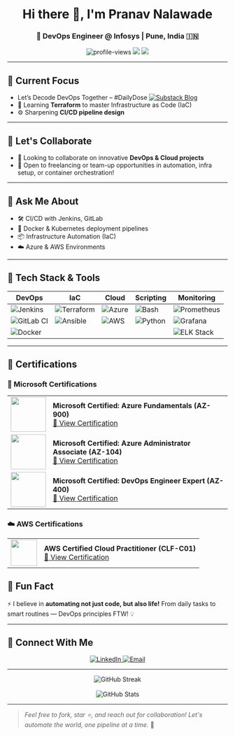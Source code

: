 <h1 align="center">Hi there 👋, I'm Pranav Nalawade</h1>
<h3 align="center">🚀 DevOps Engineer @ Infosys | Pune, India 🇮🇳</h3>

<p align="center">
  <img src="https://komarev.com/ghpvc/?username=pranav278&style=for-the-badge&color=blueviolet" alt="profile-views" />
  <img src="https://img.shields.io/github/followers/pranav-infrabuild?label=Follow&style=for-the-badge" />
  <img src="https://img.shields.io/badge/DevOps-Automation-orange?style=for-the-badge&logo=dev.to" />
</p>

---

## 🚀 Current Focus
- Let’s Decode DevOps Together – #DailyDose [![Substack Blog](https://img.shields.io/badge/Substack-PranavInfraBuild-orange?logo=substack)](https://substack.com/@pranavinfrabuild)
- 🌱 Learning **Terraform** to master Infrastructure as Code (IaC)
- ⚙️ Sharpening **CI/CD pipeline design**

---

## 🤝 Let's Collaborate
- 👯 Looking to collaborate on innovative **DevOps & Cloud projects**
- 🤝 Open to freelancing or team-up opportunities in automation, infra setup, or container orchestration!

---

## 💬 Ask Me About
- 🛠️ CI/CD with Jenkins, GitLab
- 🐳 Docker & Kubernetes deployment pipelines
- 📦 Infrastructure Automation (IaC)
- ☁️ Azure & AWS Environments

---

## 🔧 Tech Stack & Tools

| DevOps | IaC | Cloud | Scripting | Monitoring |
|--------|-----|--------|-----------|-------------|
| ![Jenkins](https://img.shields.io/badge/-Jenkins-black?style=for-the-badge&logo=jenkins) | ![Terraform](https://img.shields.io/badge/-Terraform-623CE4?style=for-the-badge&logo=terraform&logoColor=white) | ![Azure](https://img.shields.io/badge/-Azure-0078D4?style=for-the-badge&logo=microsoftazure&logoColor=white) | ![Bash](https://img.shields.io/badge/-Bash-4EAA25?style=for-the-badge&logo=gnubash&logoColor=white) | ![Prometheus](https://img.shields.io/badge/-Prometheus-E6522C?style=for-the-badge&logo=prometheus) |
| ![GitLab CI](https://img.shields.io/badge/-GitLab_CI-orange?style=for-the-badge&logo=gitlab) | ![Ansible](https://img.shields.io/badge/-Ansible-EE0000?style=for-the-badge&logo=ansible&logoColor=white) | ![AWS](https://img.shields.io/badge/-AWS-232F3E?style=for-the-badge&logo=amazonaws) | ![Python](https://img.shields.io/badge/-Python-3776AB?style=for-the-badge&logo=python&logoColor=white) | ![Grafana](https://img.shields.io/badge/-Grafana-F46800?style=for-the-badge&logo=grafana) |
| ![Docker](https://img.shields.io/badge/-Docker-2496ED?style=for-the-badge&logo=docker&logoColor=white) |  |  |  | ![ELK Stack](https://img.shields.io/badge/-ELK-005571?style=for-the-badge&logo=elasticstack) |

---

## 📜 Certifications
### 🏅 Microsoft Certifications
<table>
  <tr>
    <td><img src="https://learn.microsoft.com/en-us/media/learn/certification/badges/microsoft-certified-fundamentals-badge.svg" width="80"/></td>
    <td>
      <b>Microsoft Certified: Azure Fundamentals (AZ-900)</b><br>
      <a href="https://learn.microsoft.com/api/credentials/share/en-us/PRANAVPRADIPNALAWADE-6129/982175090E1AFDBE?sharingId=A848CEDE9E86F665/">🔗 View Certification</a>
    </td>
  </tr>
  <tr>
    <td><img src="https://learn.microsoft.com/en-us/media/learn/certification/badges/microsoft-certified-associate-badge.svg" width="80"/></td>
    <td>
      <b>Microsoft Certified: Azure Administrator Associate (AZ-104)</b><br>
      <a href="https://learn.microsoft.com/api/credentials/share/en-us/PRANAVPRADIPNALAWADE-6129/EFB8747EAA5D2B6A?sharingId=A848CEDE9E86F665/">🔗 View Certification</a>
    </td>
  </tr>
  <tr>
    <td><img src="https://learn.microsoft.com/en-us/media/learn/certification/badges/microsoft-certified-expert-badge.svg" width="80"/></td>
    <td>
      <b>Microsoft Certified: DevOps Engineer Expert (AZ-400)</b><br>
      <a href="https://learn.microsoft.com/api/credentials/share/en-us/PRANAVPRADIPNALAWADE-6129/E657EE85222058FC?sharingId=A848CEDE9E86F665/">🔗 View Certification</a>
    </td>
  </tr>
</table>

### ☁️ AWS Certifications

<table>
  <tr>
    <td><img src="https://img.icons8.com/color/96/amazon-web-services.png" width="60"/></td>
    <td>
      <b>AWS Certified Cloud Practitioner (CLF-C01)</b><br>
      <a href="https://www.credly.com/badges/9b8bd45a-e533-49b9-a050-1a695809e1e1/public_url/">🔗 View Certification</a>
    </td>
  </tr>
</table>

## 🎉 Fun Fact

⚡ I believe in **automating not just code, but also life!** From daily tasks to smart routines — DevOps principles FTW! 💡

---

## 🔗 Connect With Me

<p align="center">
  <a href="https://www.linkedin.com/in/connect-pranav-nalawade" target="_blank">
    <img alt="LinkedIn" src="https://img.shields.io/badge/LinkedIn-blue?style=for-the-badge&logo=linkedin&logoColor=white" />
  </a>
  
  <a href="mailto:pranavnalawade24@gmail.com" target="_blank">
    <img alt="Email" src="https://img.shields.io/badge/Email-Me-red?style=for-the-badge&logo=gmail&logoColor=white" />
  </a>
</p>

---

<p align="center">
  <img src="https://streak-stats.demolab.com?user=pranav-infrabuild&theme=tokyonight&date_format=M%20j%5B%2C%20Y%5D" alt="GitHub Streak" />
  <br><br>
  <img src="https://github-readme-stats.vercel.app/api?username=pranav-infrabuild&show_icons=true&theme=tokyonight" alt="GitHub Stats" />
</p>

---

> *Feel free to fork, star ⭐, and reach out for collaboration! Let's automate the world, one pipeline at a time.* 🚀
